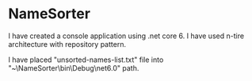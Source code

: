 # NameSorter

I have created a console application using .net core 6.
I have used n-tire architecture with repository pattern.

I have placed "unsorted-names-list.txt" file into "~\NameSorter\bin\Debug\net6.0" path.
